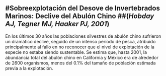 #Sobreexplotación del Desove de Invertebrados Marinos: Declive del Abulón Chino 
##(*Hobday AJ, Tegner MJ, Haaker PJ, 2001*)
----------
En los últimos 30 años las poblaciones silvestres de abulón chino sufrieron un dramático declive, seguido de un intenso período de pesca, atribuido principalmente al fallo en no reconocer que el nivel de explotación de la especie no estaba siendo sustentable. Se estima que, hasta 2001, la abundancia total del abulón chino en California y México era de alrededor de 2600 organismos, menos del 0.1% del tamaño de población estimada previa a la explotación.
